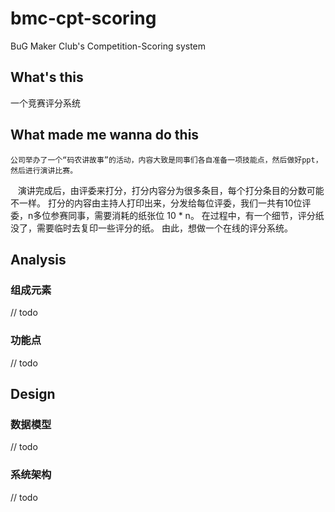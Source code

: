 # bmc-cpt-scoring
BuG Maker Club's Competition-Scoring system

## What's this
一个竞赛评分系统

## What made me wanna do this
    公司举办了一个“码农讲故事”的活动，内容大致是同事们各自准备一项技能点，然后做好ppt，然后进行演讲比赛。
    演讲完成后，由评委来打分，打分内容分为很多条目，每个打分条目的分数可能不一样。
    打分的内容由主持人打印出来，分发给每位评委，我们一共有10位评委，n多位参赛同事，需要消耗的纸张位 10 * n。
    在过程中，有一个细节，评分纸没了，需要临时去复印一些评分的纸。
    由此，想做一个在线的评分系统。

## Analysis
### 组成元素
// todo
### 功能点
// todo

## Design
### 数据模型
// todo
### 系统架构
// todo
